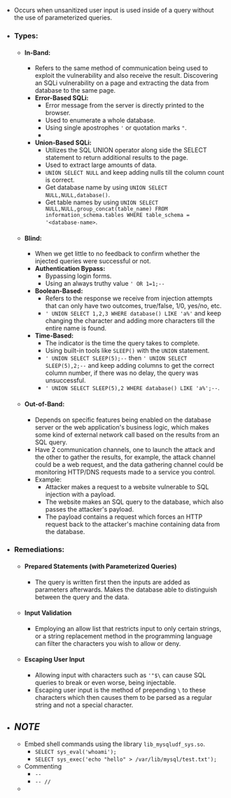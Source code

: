 - Occurs when unsanitized user input is used inside of a query without the use of parameterized queries.
- ### Types:
	- #### In-Band:
		- Refers to the same method of communication being used to exploit the vulnerability and also receive the result. Discovering an SQLi vulnerability on a page and extracting the data from database to the same page.
		- **Error-Based SQLi:**
			- Error message from the server is directly printed to the browser.
			- Used to enumerate a whole database.
			- Using single apostrophes `'` or quotation marks `"`.
			- 
		- **Union-Based SQLi:**
			- Utilizes the SQL UNION operator along side the SELECT statement to return additional results to the page.
			- Used to extract large amounts of data.
			- `UNION SELECT NULL` and keep adding nulls till the column count is correct.
			- Get database name by using `UNION SELECT NULL,NULL,database()`.
			- Get table names by using `UNION SELECT NULL,NULL,group_concat(table_name) FROM information_schema.tables WHERE table_schema = '<database-name>`.
	- #### Blind:
		- When we get little to no feedback to confirm whether the injected queries were successful or not.
		- **Authentication Bypass:**
			- Bypassing login forms.
			- Using an always truthy value `' OR 1=1;--`
		- **Boolean-Based:**
			- Refers to the response we receive from injection attempts that can only have two outcomes, true/false, 1/0, yes/no, etc.
			- `' UNION SELECT 1,2,3 WHERE database() LIKE 'a%'` and keep changing the character and adding more characters till the entire name is found.
		- **Time-Based:**
			- The indicator is the time the query takes to complete.
			- Using built-in tools like `SLEEP()` with the `UNION` statement.
			- `' UNION SELECT SLEEP(5);--` then `' UNION SELECT SLEEP(5),2;--` and keep adding columns to get the correct column number, if there was no delay, the query was unsuccessful.
			- `' UNION SELECT SLEEP(5),2 WHERE database() LIKE 'a%';--`.
	- #### Out-of-Band:
		- Depends on specific features being enabled on the database server or the web application's business logic, which makes some kind of external network call based on the results from an SQL query.
		- Have 2 communication channels, one to launch the attack and the other to gather the results, for example, the attack channel could be a web request, and the data gathering channel could be monitoring HTTP/DNS requests made to a service you control.
		- Example:
			- Attacker makes a request to a website vulnerable to SQL injection with a payload.
			- The website makes an SQL query to the database, which also passes the attacker's payload.
			- The payload contains a request which forces an HTTP request back to the attacker's machine containing data from the database.
- ### Remediations:
	- #### Prepared Statements (with Parameterized Queries)
		- The query is written first then the inputs are added as parameters afterwards. Makes the database able to distinguish between the query and the data.
	- #### Input Validation
		- Employing an allow list that restricts input to only certain strings, or a string replacement method in the programming language can filter the characters you wish to allow or deny.
	- #### Escaping User Input
		- Allowing input with characters such as `'"$\` can cause SQL queries to break or even worse, being injectable.
		- Escaping user input is the method of prepending `\` to these characters which then causes them to be parsed as a regular string and not a special character.
- ## *NOTE*
	- Embed shell commands using the library `lib_mysqludf_sys.so`.
		- `SELECT sys_eval('whoami');`
		- `SELECT sys_exec('echo "hello" > /var/lib/mysql/test.txt');`
	- Commenting
		- `--`
		- `-- //`
	- 
